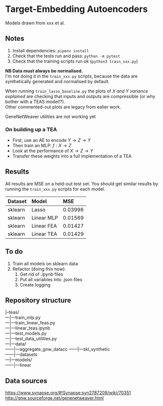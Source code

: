# Target-Embedding Autoencoders

Models drawn from xxx et al.  

## Notes

1. Install dependencies: `pipenv install`
2. Check that the tests run and pass: `python -m pytest`
3. Check that the training scripts run ok (`python3 train_xxx.py`)

**NB Data must always be normalised.**  
I'm not doing it in the `train_xxx.py` scripts, because the data are synthetically generated and normalised by default.  

When running `train_lasso_baseline.py` the plots of $X$ *and* $Y$ *variance explained* are checking that inputs and outputs are compressible (or why bother with a TEAS model!?).  
Other commented-out plots are legacy from ealier work.  

GeneNetWeaver utilities are not working yet  

### On building up a TEA

* First, use an AE to encode $Y \to Z \to Y$  
* Then train an MLP: $f: X \to Z$  
* Look at the performance of $X \to Z \to Y$  
* Transfer these weights into a full implementation of a TEA

## Results

All results are MSE on a held-out test set. You should get similar results by running the `train_xxx.py` scripts for each model.  

| Dataset        | Model         | MSE      |
| :------------- | :-------      | :------  |
| sklearn        | Lasso         | 0.03996  |
| sklearn        | Linear MLP    | 0.01569  |
| sklearn        | Linear FEA    | 0.01427  |
|sklearn         | Linear TEA    | 0.01429  ||

## To do

1. Train all models on sklearn data
2. Refactor (doing this now):  
   1. Get rid of .ipynb files
   2. Put all variables into .json files
   3. Create logging

## Repository structure

|–teas/  
––|––train_mlp.py  
––|––train_linear_feas.py  
––|––linear_teas.ipynb  
––|––test_models.py  
––|––test_data_utilities.py  
––|––data/  
––––|––aggregate_gnw_datacc
––––|––skl_synthetic  
––––|––datasets  
––|––models/  
––––|––linear  

## Data sources  

https://www.synapse.org/#!Synapse:syn2787209/wiki/70351
http://gnw.sourceforge.net/genenetweaver.html

